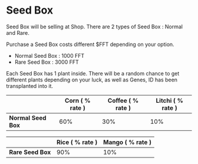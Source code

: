 # Seed Box

Seed Box will be selling at Shop. There are 2 types of Seed Box : Normal and Rare.

Purchase a Seed Box costs different $FFT depending on your option.

* Normal Seed Box : 1000 FFT
* Rare Seed Box : 3000 FFT

Each Seed Box has 1 plant inside. There will be a random chance to get different plants depending on your luck, as well as Genes, ID has been transplanted into it.

|                     | Corn ( % rate ) | Coffee ( % rate ) | Litchi ( % rate ) |
| ------------------- | --------------- | ----------------- | ----------------- |
| **Normal Seed Box** | 60%             | 30%               | 10%               |

|                   | Rice ( % rate ) | Mango ( % rate ) |
| ----------------- | --------------- | ---------------- |
| **Rare Seed Box** | 90%             | 10%              |
